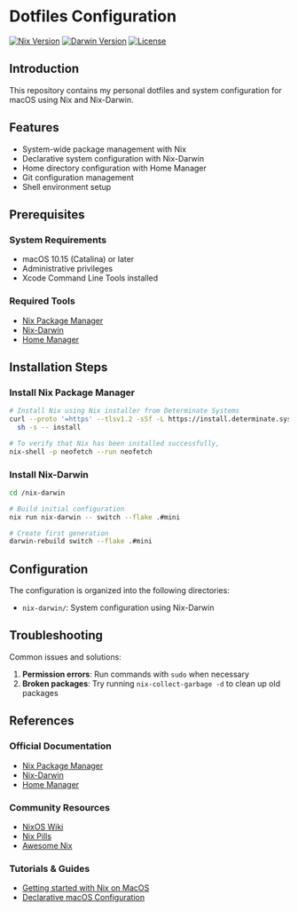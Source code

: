 # Dotfiles Configuration

[![Nix Version](https://img.shields.io/badge/Nix-2.19-blue.svg)](https://nixos.org)
[![Darwin Version](https://img.shields.io/badge/Darwin-23.0.0-blue.svg)](https://github.com/LnL7/nix-darwin)
[![License](https://img.shields.io/badge/License-MIT-green.svg)](LICENSE)

## Introduction
This repository contains my personal dotfiles and system configuration for macOS using Nix and Nix-Darwin.

## Features
- System-wide package management with Nix
- Declarative system configuration with Nix-Darwin
- Home directory configuration with Home Manager
- Git configuration management
- Shell environment setup

## Prerequisites
### System Requirements
- macOS 10.15 (Catalina) or later
- Administrative privileges
- Xcode Command Line Tools installed

### Required Tools
- [Nix Package Manager](https://nixos.org/download.html)
- [Nix-Darwin](https://github.com/LnL7/nix-darwin)
- [Home Manager](https://github.com/nix-community/home-manager)

## Installation Steps
### Install Nix Package Manager
```bash
# Install Nix using Nix installer from Determinate Systems
curl --proto '=https' --tlsv1.2 -sSf -L https://install.determinate.systems/nix | \
  sh -s -- install

# To verify that Nix has been installed successfully,
nix-shell -p neofetch --run neofetch
```

### Install Nix-Darwin
```sh
cd /nix-darwin

# Build initial configuration
nix run nix-darwin -- switch --flake .#mini

# Create first generation
darwin-rebuild switch --flake .#mini
```

## Configuration
The configuration is organized into the following directories:

- `nix-darwin/`: System configuration using Nix-Darwin

## Troubleshooting
Common issues and solutions:

1. **Permission errors**: Run commands with `sudo` when necessary
2. **Broken packages**: Try running `nix-collect-garbage -d` to clean up old packages

## References
### Official Documentation
- [Nix Package Manager](https://nixos.org/manual/nix/stable/)
- [Nix-Darwin](https://github.com/LnL7/nix-darwin)
- [Home Manager](https://nix-community.github.io/home-manager/)

### Community Resources
- [NixOS Wiki](https://nixos.wiki/)
- [Nix Pills](https://nixos.org/guides/nix-pills/)
- [Awesome Nix](https://github.com/nix-community/awesome-nix)

### Tutorials & Guides
- [Getting started with Nix on MacOS](https://nixcademy.com/2024/01/15/nix-on-macos/)
- [Declarative macOS Configuration](https://xyno.space/post/nix-darwin-introduction)
